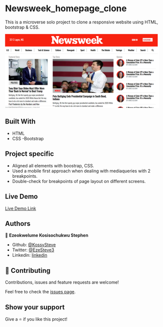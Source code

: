 # Newsweek_homepage_clone
This is a microverse solo project to clone a responsive website using HTML, bootstrap &amp; CSS.

![screenshot](./screenshot.PNG)

## Built With

- HTML
- CSS
-Bootstrap

## Project specific

- Aligned all elements with boostrap, CSS.
- Used a mobile first approach when dealing with mediaqueries with 2 breakpoints.
- Double-check for breakpoints of page layout on different screens.

## Live Demo

[Live Demo Link](https://rawcdn.githack.com/KossySteve/Newsweek_homepage_clone/05029383108f591721578dc2f2dcb182f4a0c3dd/index.html)

## Authors

👤 **Ezeokwelume Kosisochukwu Stephen**

- Github: [@KossySteve](https://github.com/KossySteve)
- Twitter: [@EzeSteve3](https://twitter.com/EzeSteve3/)
- Linkedin: [linkedin](https://www.linkedin.com/in/steve-ez-b090ba198/)


## 🤝 Contributing

Contributions, issues and feature requests are welcome!

Feel free to check the [issues page](issues/).

## Show your support

Give a ⭐️ if you like this project!
